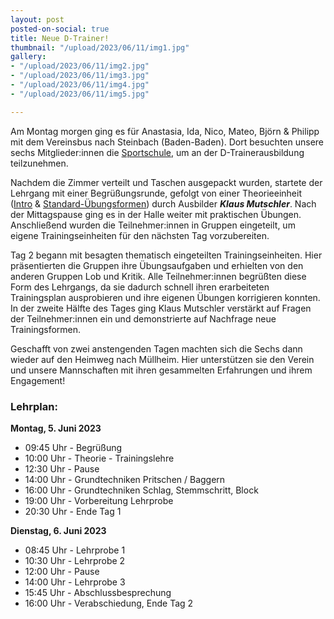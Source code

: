 ```yaml
---
layout: post
posted-on-social: true
title: Neue D-Trainer!
thumbnail: "/upload/2023/06/11/img1.jpg"
gallery:
- "/upload/2023/06/11/img2.jpg"
- "/upload/2023/06/11/img3.jpg"
- "/upload/2023/06/11/img4.jpg"
- "/upload/2023/06/11/img5.jpg"

---
```

Am Montag morgen ging es für Anastasia, Ida, Nico, Mateo, Björn & Philipp mit dem Vereinsbus nach Steinbach (Baden-Baden). Dort besuchten unsere sechs Mitglieder:innen die [Sportschule](https://www.sportschule-steinbach.de), um an der D-Trainerausbildung teilzunehmen.

Nachdem die Zimmer verteilt und Taschen ausgepackt wurden, startete der Lehrgang mit einer Begrüßungsrunde, gefolgt von einer Theorieeinheit ([Intro](https://www.volleyball-baden.de/uploads/00a87f67-1556-4f1e-963b-9de6d3bcf819/2023+D-Trainer.pdf) & [Standard-Übungsformen](https://www.volleyball-baden.de/uploads/629d7e22-3292-4ac3-95c2-77fecdc56b91/2023+Standard-%25C3%259Cbungsformen.pdf)) durch Ausbilder __*Klaus Mutschler*__. Nach der Mittagspause ging es in der Halle weiter mit praktischen Übungen. Anschließend wurden die Teilnehmer:innen in Gruppen eingeteilt, um eigene Trainingseinheiten für den nächsten Tag vorzubereiten.

Tag 2 begann mit besagten thematisch eingeteilten Trainingseinheiten. Hier präsentierten die Gruppen ihre Übungsaufgaben und erhielten von den anderen Gruppen Lob und Kritik. Alle Teilnehmer:innen begrüßten diese Form des Lehrgangs, da sie dadurch schnell ihren erarbeiteten Trainingsplan ausprobieren und ihre eigenen Übungen korrigieren konnten. In der zweite Hälfte des Tages ging Klaus Mutschler verstärkt auf Fragen der Teilnehmer:innen ein und demonstrierte auf Nachfrage neue Trainingsformen.

Geschafft von zwei anstengenden Tagen machten sich die Sechs dann wieder auf den Heimweg nach Müllheim. Hier unterstützen sie den Verein und unsere Mannschaften mit ihren gesammelten Erfahrungen und ihrem Engagement!
  
  
### Lehrplan:
**Montag, 5. Juni 2023**
- 09:45 Uhr - Begrüßung 
- 10:00 Uhr - Theorie - Trainingslehre 
- 12:30 Uhr - Pause 
- 14:00 Uhr - Grundtechniken Pritschen / Baggern 
- 16:00 Uhr - Grundtechniken Schlag, Stemmschritt, Block 
- 19:00 Uhr - Vorbereitung Lehrprobe 
- 20:30 Uhr - Ende Tag 1 

**Dienstag, 6. Juni 2023**
- 08:45 Uhr - Lehrprobe 1 
- 10:30 Uhr - Lehrprobe 2 
- 12:00 Uhr - Pause 
- 14:00 Uhr - Lehrprobe 3 
- 15:45 Uhr - Abschlussbesprechung 
- 16:00 Uhr - Verabschiedung, Ende Tag 2 